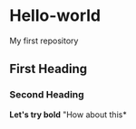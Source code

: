 # Hello-world
My first repository
## First Heading
### Second Heading
**Let's try bold**
"How about this*

